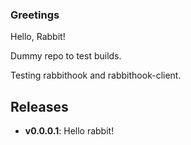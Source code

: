 ### Greetings 
Hello, Rabbit!

Dummy repo to test builds.

Testing rabbithook and rabbithook-client.


## Releases

* **v0.0.0.1**: Hello rabbit! 

<!-- test 4-->
